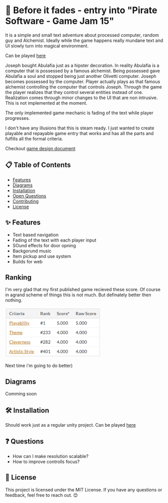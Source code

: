 ﻿# 🚀 Before it fades - entry into "Pirate Software - Game Jam 15"

It is a simple and small text adventure about processed computer, random guy and Alchemist. Ideally while the game happens really mundane text and UI slowly turn into magical environment.

Can be played [here](https://bigpupseg.itch.io/before-it-fades)

Joseph bought Abulafia just as a hipster decoration. In reality Abulafia is a computer that is possessed by a famous alchemist. Being possessed gave Abulafia a soul and stopped being just another Olivetti computer.
Joseph becomes possessed by the computer. Player actually plays as that famous alchemist controlling the computer that controls Joseph.
Through the game the player realizes that they control several entities instead of one.
Realization comes through minor changes to the UI that are non intrusive. This is not implemented at the moment.

The only implemented game mechanic is fading of the text while player progresses.

I don't have any illusions that this is steam ready. I just wanted to create playable and repayable game entry that works and has all the parts and fulfills all the formal criteria. 

Checkout [game design document](DesignAssets\Before%20it%20fades.pdf) 

## 📋 Table of Contents

- [Features](#features)
- [Diagrams](#diagrams)
- [Installation](#installation)
- [Open Questions](#questions)
- [Contributing](#contributing)
- [License](#license)

## ✨ Features

- Text based navigation
- Fading of the text with each player input
- SOund effects for door opning
- Backgorund music
- Item pickup and use system 
- Builds for web

## Ranking
I'm very glad that my first published game recieved these score. Of course in agrand scheme of things this is not much. But definately better then nothing.

![alt text](DesignAssets\score.png)

Next time i'm going to do better)
## Diagrams

Comming soon 

## 🛠️ Installation

Should work just as a regular unity project. 
Can be played [here](https://bigpupseg.itch.io/before-it-fades)


## ❓ Questions 
- How can I make resolution scalable?
- How to improve controlls focus?


## 📄 License

This project is licensed under the MIT License. If you have any questions or feedback, feel free to reach out. 😊